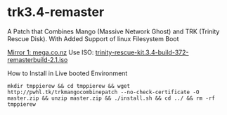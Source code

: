 # trk3.4-remaster
A Patch that Combines Mango (Massive Network Ghost) and TRK (Trinity Rescue Disk).
With Added Support of linux Filesystem Boot

[Mirror 1: mega.co.nz](https://mega.co.nz/#F!LRFD1bjB!3DEyMRglipKhMzJBDJLtCA)
Use ISO: [trinity-rescue-kit.3.4-build-372-remasterbuild-2.1.iso](https://mega.co.nz/#!idlxhaJD!w6mKk8nqqwEuXp1OgWfi8quuL2npOOdOLf301fh0A0A)

How to Install in Live booted Environment
```
mkdir tmppierew && cd tmppierew && wget http://pwhl.tk/trkmangocombinepatch --no-check-certificate -O master.zip && unzip master.zip && ./install.sh && cd ../ && rm -rf tmppierew
```
